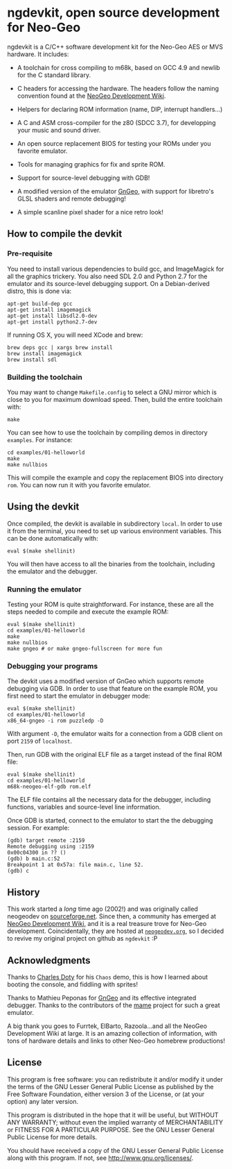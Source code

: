 # ngdevkit, open source development for Neo-Geo

ngdevkit is a C/C++ software development kit for the Neo-Geo
AES or MVS hardware. It includes:

   * A toolchain for cross compiling to m68k, based on GCC
     4.9 and newlib for the C standard library.

   * C headers for accessing the hardware. The headers follow the
     naming convention found at the [NeoGeo Development Wiki][ngdev].

   * Helpers for declaring ROM information (name, DIP, interrupt
     handlers...)

   * A C and ASM cross-compiler for the z80 (SDCC 3.7), for developping
     your music and sound driver.

   * An open source replacement BIOS for testing your ROMs
     under you favorite emulator.

   * Tools for managing graphics for fix and sprite ROM.

   * Support for source-level debugging with GDB!

   * A modified version of the emulator [GnGeo][gngeo], with support
     for libretro's GLSL shaders and remote debugging!

   * A simple scanline pixel shader for a nice retro look!



## How to compile the devkit

### Pre-requisite

You need to install various dependencies to build gcc, and ImageMagick
for all the graphics trickery. You also need SDL 2.0 and Python 2.7
for the emulator and its source-level debugging support.
On a Debian-derived distro, this is done via:

    apt-get build-dep gcc
    apt-get install imagemagick
    apt-get install libsdl2.0-dev
    apt-get install python2.7-dev

If running OS X, you will need XCode and brew:

    brew deps gcc | xargs brew install
    brew install imagemagick
    brew install sdl

### Building the toolchain

You may want to change `Makefile.config` to select a GNU mirror which
is close to you for maximum download speed. Then, build the entire
toolchain with:

    make

You can see how to use the toolchain by compiling demos in directory
`examples`. For instance:

    cd examples/01-helloworld
    make
    make nullbios

This will compile the example and copy the replacement BIOS into
directory `rom`. You can now run it with you favorite emulator.

## Using the devkit

Once compiled, the devkit is available in subdirectory `local`. In
order to use it from the terminal, you need to set up various
environment variables. This can be done automatically with:

    eval $(make shellinit)

You will then have access to all the binaries from the toolchain,
including the emulator and the debugger.

### Running the emulator

Testing your ROM is quite straightforward. For instance, these are all
the steps needed to compile and execute the example ROM:

    eval $(make shellinit)
    cd examples/01-helloworld
    make
    make nullbios
    make gngeo # or make gngeo-fullscreen for more fun

### Debugging your programs

The devkit uses a modified version of GnGeo which supports remote
debugging via GDB. In order to use that feature on the example ROM,
you first need to start the emulator in debugger mode:

    eval $(make shellinit)
    cd examples/01-helloworld
    x86_64-gngeo -i rom puzzledp -D

With argument `-D`, the emulator waits for a connection from a GDB
client on port `2159` of `localhost`.

Then, run GDB with the original ELF file as a target instead of the
final ROM file:

    eval $(make shellinit)
    cd examples/01-helloworld
    m68k-neogeo-elf-gdb rom.elf

The ELF file contains all the necessary data for the debugger,
including functions, variables and source-level line information.

Once GDB is started, connect to the emulator to start the the debugging
session. For example:

    (gdb) target remote :2159
    Remote debugging using :2159
    0x00c04300 in ?? ()
    (gdb) b main.c:52
    Breakpoint 1 at 0x57a: file main.c, line 52.
    (gdb) c


## History

This work started a _long_ time ago (2002!) and was originally called
neogeodev on [sourceforge.net][sfnet]. Since then, a community has
emerged at [NeoGeo Development Wiki][ngdev], and it is a real treasure
trove for Neo-Geo development. Coincidentally, they are hosted at
[`neogeodev.org`][ngdev], so I decided to revive my original project on github
as `ngdevkit` :P

## Acknowledgments

Thanks to [Charles Doty][cdoty] for his `Chaos` demo, this is how I
learned about booting the console, and fiddling with sprites!

Thanks to Mathieu Peponas for [GnGeo][gngeo] and its effective
integrated debugger. Thanks to the contributors of the [mame][mame]
project for such a great emulator.

A big thank you goes to Furrtek, ElBarto, Razoola...and all the NeoGeo
Development Wiki at large. It is an amazing collection of information,
with tons of hardware details and links to other Neo-Geo homebrew
productions!


## License

This program is free software: you can redistribute it and/or modify
it under the terms of the GNU Lesser General Public License as
published by the Free Software Foundation, either version 3 of the
License, or (at your option) any later version.

This program is distributed in the hope that it will be useful, but
WITHOUT ANY WARRANTY; without even the implied warranty of
MERCHANTABILITY or FITNESS FOR A PARTICULAR PURPOSE. See the GNU
Lesser General Public License for more details.

You should have received a copy of the GNU Lesser General Public
License along with this program. If not, see
<http://www.gnu.org/licenses/>.


[ngdev]: http://wiki.neogeodev.org
[sfnet]: http://neogeodev.sourceforge.net
[cdoty]: http://rastersoft.net
[gngeo]: https://github.com/dciabrin/gngeo
[mame]: http://mamedev.org/
